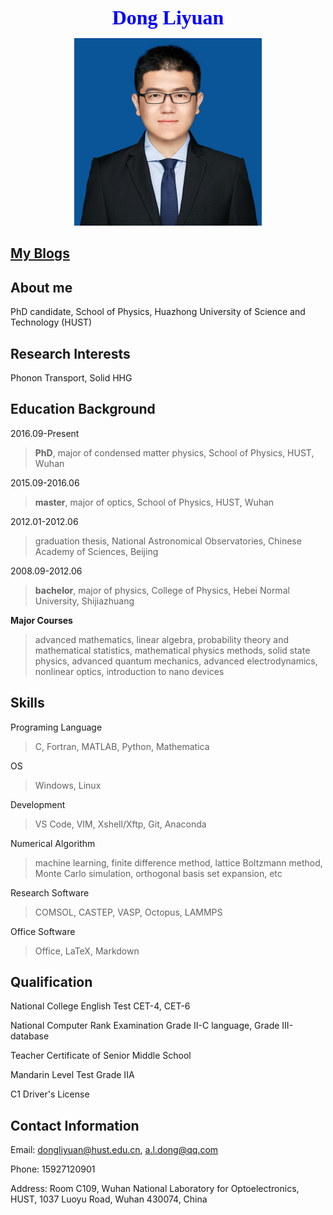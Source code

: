 <center>
<font face="Times New Roman" color="blue" size="6"><b>Dong Liyuan</b></font>
</center>

<p align="center">
    <img src="https://github.com/alfredldong/Picture/blob/master/IDPicture.jpg?raw=true" alt="Sample"  width="300" height="300">
    <p align="center">
    </p>
</p>

## [My Blogs](MyBlog.md)

## About me

PhD candidate, School of Physics, Huazhong University of Science and Technology (HUST)

## Research Interests

Phonon Transport, Solid HHG

## Education Background

2016.09-Present
>**PhD**, major of condensed matter physics, School of Physics, HUST, Wuhan

2015.09-2016.06
>**master**, major of optics, School of Physics, HUST, Wuhan

2012.01-2012.06 
>graduation thesis, National Astronomical Observatories, Chinese Academy of Sciences, Beijing

2008.09-2012.06 
>**bachelor**, major of physics, College of Physics, Hebei Normal University, Shijiazhuang

**Major Courses**
>advanced mathematics, linear algebra, probability theory and mathematical statistics, mathematical physics methods, solid state physics, advanced quantum mechanics, advanced electrodynamics, nonlinear optics, introduction to nano devices

## Skills

Programing Language
>C, Fortran, MATLAB, Python, Mathematica

OS
>Windows, Linux

Development 
>VS Code, VIM, Xshell/Xftp, Git, Anaconda

Numerical Algorithm
>machine learning, finite difference method, lattice Boltzmann method, Monte Carlo simulation, orthogonal basis set expansion, etc

Research Software
>COMSOL, CASTEP, VASP, Octopus, LAMMPS

Office Software
>Office, LaTeX, Markdown

## Qualification

National College English Test CET-4, CET-6

National Computer Rank Examination Grade II-C language, Grade III-database

Teacher Certificate of Senior Middle School

Mandarin Level Test Grade IIA

C1 Driver's License

## Contact Information

Email: dongliyuan@hust.edu.cn, a.l.dong@qq.com

Phone: 15927120901

Address: Room C109, Wuhan National Laboratory for Optoelectronics, HUST, 1037 Luoyu Road, Wuhan 430074, China

